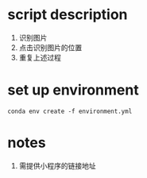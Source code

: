 # script description
1. 识别图片
2. 点击识别图片的位置
3. 重复上述过程


# set up environment

`conda env create -f environment.yml`

# notes
1. 需提供小程序的链接地址
